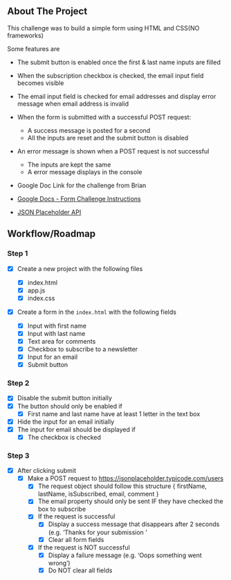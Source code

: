 ## About The Project

This challenge was to build a simple form using HTML and CSS(NO frameworks)

Some features are

- The submit button is enabled once the first & last name inputs are filled
- When the subscription checkbox is checked, the email input field becomes visible
- The email input field is checked for email addresses and display error message when email address is invalid
- When the form is submitted with a successful POST request:
  - A success message is posted for a second
  - All the inputs are reset and the submit button is disabled
- An error message is shown when a POST request is not successful

  - The inputs are kept the same
  - A error message displays in the console

- Google Doc Link for the challenge from Brian

- [Google Docs - Form Challenge Instructions](https://docs.google.com/document/d/1zC4wts9HVIxBVdAdGrbk32-JEAbQh-orMGCMZE3sKAI/edit)
- [JSON Placeholder API](https://jsonplaceholder.typicode.com/)

## Workflow/Roadmap

### Step 1

- [x] Create a new project with the following files

  - [x] index.html
  - [x] app.js
  - [x] index.css

- [x] Create a form in the `index.html` with the following fields
  - [x] Input with first name
  - [x] Input with last name
  - [x] Text area for comments
  - [x] Checkbox to subscribe to a newsletter
  - [x] Input for an email
  - [x] Submit button

### Step 2

- [x] Disable the submit button initially
- [x] The button should only be enabled if
  - [x] First name and last name have at least 1 letter in the text box
- [x] Hide the input for an email initially
- [x] The input for email should be displayed if
  - [x] The checkbox is checked

### Step 3

- [x] After clicking submit
  - [x] Make a POST request to https://jsonplaceholder.typicode.com/users
    - [x] The request object should follow this structure { firstName, lastName, isSubscribed, email, comment }
    - [x] The email property should only be sent IF they have checked the box to subscribe
    - [x] If the request is successful
      - [x] Display a success message that disappears after 2 seconds (e.g. ‘Thanks for your submission <FirstName>’
      - [x] Clear all form fields
    - [x] If the request is NOT successful
      - [x] Display a failure message (e.g. ‘Oops something went wrong’)
      - [x] Do NOT clear all fields
